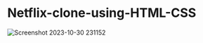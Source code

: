 # Netflix-clone-using-HTML-CSS

![Screenshot 2023-10-30 231152](https://github.com/Rahul21sai/Netflix-clone-using-HTML-CSS/assets/110412514/35dab65b-518e-4142-bf59-30427522de8c)

